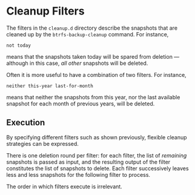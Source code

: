 Cleanup Filters
===============

The filters in the `cleanup.d` directory describe the snapshots that are
cleaned up by the `btrfs-backup-cleanup` command.  For instance,

    not today

means that the snapshots taken today will be spared from deletion —although in
this case, _all other_ snapshots will be deleted.

Often it is more useful to have a combination of two filters. For instance,

    neither this-year last-for-month

means that neither the snapshots from this year, nor the last available
snapshot for each month of previous years, will be deleted.


Execution
---------

By specifying different filters such as shown previously, flexible cleanup
strategies can be expressed.

There is one deletion round per filter: for each filter, the list of
_remaining_ snapshots is passed as input, and the resulting output of the
filter constitutes the list of snapshots to delete.  Each filter successively
leaves less and less snapshots for the following filter to process.

The order in which filters execute is irrelevant.
